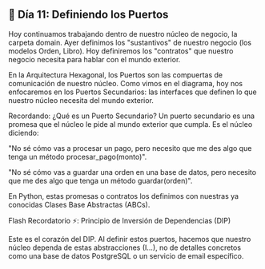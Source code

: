 ## 🧠 Día 11: Definiendo los Puertos

Hoy continuamos trabajando dentro de nuestro núcleo de negocio, la carpeta domain. Ayer definimos los "sustantivos" de nuestro negocio (los modelos Orden, Libro). Hoy definiremos los "contratos" que nuestro negocio necesita para hablar con el mundo exterior.

En la Arquitectura Hexagonal, los Puertos son las compuertas de comunicación de nuestro núcleo. Como vimos en el diagrama, hoy nos enfocaremos en los Puertos Secundarios: las interfaces que definen lo que nuestro núcleo necesita del mundo exterior.

Recordando: ¿Qué es un Puerto Secundario?
Un puerto secundario es una promesa que el núcleo le pide al mundo exterior que cumpla. Es el núcleo diciendo:

"No sé cómo vas a procesar un pago, pero necesito que me des algo que tenga un método procesar_pago(monto)".

"No sé cómo vas a guardar una orden en una base de datos, pero necesito que me des algo que tenga un método guardar(orden)".

En Python, estas promesas o contratos los definimos con nuestras ya conocidas Clases Base Abstractas (ABCs).

Flash Recordatorio ⚡️: Principio de Inversión de Dependencias (DIP)

Este es el corazón del DIP. Al definir estos puertos, hacemos que nuestro núcleo dependa de estas abstracciones (I...), no de detalles concretos como una base de datos PostgreSQL o un servicio de email específico.